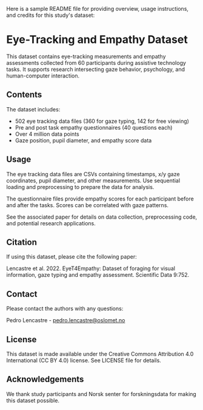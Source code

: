Here is a sample README file for providing overview, usage instructions, and credits for this study's dataset:

# Eye-Tracking and Empathy Dataset

This dataset contains eye-tracking measurements and empathy assessments collected from 60 participants during assistive technology tasks. It supports research intersecting gaze behavior, psychology, and human-computer interaction.

## Contents

The dataset includes:

- 502 eye tracking data files (360 for gaze typing, 142 for free viewing) 
- Pre and post task empathy questionnaires (40 questions each)
- Over 4 million data points  
- Gaze position, pupil diameter, and empathy score data

## Usage

The eye tracking data files are CSVs containing timestamps, x/y gaze coordinates, pupil diameter, and other measurements. Use sequential loading and preprocessing to prepare the data for analysis.

The questionnaire files provide empathy scores for each participant before and after the tasks. Scores can be correlated with gaze patterns.

See the associated paper for details on data collection, preprocessing code, and potential research applications.

## Citation

If using this dataset, please cite the following paper:

Lencastre et al. 2022. EyeT4Empathy: Dataset of foraging for visual information, gaze typing and empathy assessment. Scientific Data 9:752.

## Contact

Please contact the authors with any questions:

Pedro Lencastre - pedro.lencastre@oslomet.no

## License

This dataset is made available under the Creative Commons Attribution 4.0 International (CC BY 4.0) license. See LICENSE file for details.

## Acknowledgements

We thank study participants and Norsk senter for forskningsdata for making this dataset possible.
